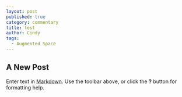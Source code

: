 ```yaml
---
layout: post
published: true
category: commentary
title: test
author: Cindy
tags:
  - Augmented Space
---
```

## A New Post

Enter text in [Markdown](http://daringfireball.net/projects/markdown/). Use the toolbar above, or click the **?** button for formatting help.
